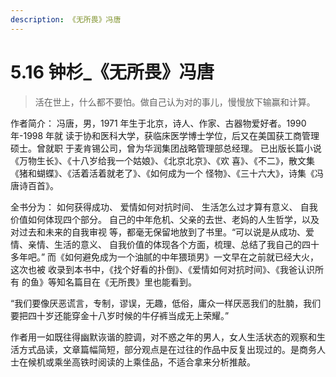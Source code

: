 ```yaml
---
description: 《无所畏》冯唐
---
```


# 5.16 钟杉\_《无所畏》冯唐

> 活在世上，什么都不要怕。做自己认为对的事儿，慢慢放下输赢和计算。

作者简介： 冯唐，男，1971 年生于北京，诗人、作家、古器物爱好者。1990 年-1998 年就 读于协和医科大学，获临床医学博士学位，后又在美国获工商管理硕士。曾就职 于麦肯锡公司，曾为华润集团战略管理部总经理。 已出版长篇小说《万物生长》、《十八岁给我一个姑娘》、《北京北京》、《欢 喜》、《不二》，散文集《猪和蝴蝶》、《活着活着就老了》、《如何成为一个 怪物》、《三十六大》，诗集《冯唐诗百首》。

全书分为： 如何获得成功、 爱情如何对抗时间、 生活怎么过才算有意义、 自我价值如何体现四个部分。 自己的中年危机、父亲的去世、老妈的人生哲学，以及对过去和未来的自我审视 等，都毫无保留地放到了书里。“可以说是从成功、爱情、亲情、生活的意义、 自我价值的体现各个方面，梳理、总结了我自己的四十多年吧。” 而《如何避免成为一个油腻的中年猥琐男》一文早在之前就已经大火，这次也被 收录到本书中，《找个好看的扑倒》、《爱情如何对抗时间》、《我爸认识所有 的鱼》等知名篇目在《无所畏》里也能看到。  
  
“我们要像厌恶谎言，专制，谬误，无趣，低俗，庸众一样厌恶我们的肚腩，我们要把四十岁还能穿金十八岁时候的牛仔裤当成无上荣耀。”  
  
作者用一如既往得幽默诙谐的腔调，对不惑之年的男人，女人生活状态的观察和生活方式品读，文章篇幅简短，部分观点是在过往的作品中反复出现过的。是商务人士在候机或乘坐高铁时阅读的上乘佳品，不适合拿来分析推敲。  


  
  


